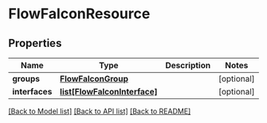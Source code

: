 # FlowFalconResource

## Properties
Name | Type | Description | Notes
------------ | ------------- | ------------- | -------------
**groups** | [**FlowFalconGroup**](FlowFalconGroup.md) |  | [optional] 
**interfaces** | [**list[FlowFalconInterface]**](FlowFalconInterface.md) |  | [optional] 

[[Back to Model list]](../README.md#documentation-for-models) [[Back to API list]](../README.md#documentation-for-api-endpoints) [[Back to README]](../README.md)

